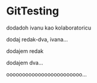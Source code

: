 # GitTesting

dodadoh ivanu kao kolaboratoricu

dodaj redak-dva, ivana...

dodajem redak

dodajem dva...

oooooooooooooooooooooooo...
